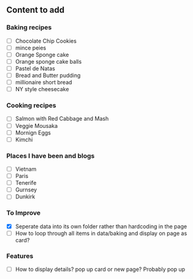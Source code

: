 ## Content to add 

### Baking recipes
- [ ] Chocolate Chip Cookies 
- [ ] mince peies 
- [ ] Orange Sponge cake
- [ ] Orange sponge cake balls
- [ ] Pastel de Natas
- [ ] Bread and Butter pudding
- [ ] millionaire short bread
- [ ] NY style cheesecake

### Cooking recipes
- [ ] Salmon with Red Cabbage and Mash
- [ ] Veggie Mousaka
- [ ] Mornign Eggs
- [ ] Kimchi

### Places I have been and blogs
- [ ] Vietnam
- [ ] Paris
- [ ] Tenerife
- [ ] Gurnsey
- [ ] Dunkirk

### To Improve
- [x] Seperate data into its own folder rather than hardcoding in the page
- [ ] How to loop through all items in data/baking and display on page as card?

### Features
- [ ] How to display details? pop up card or new page? Probably pop up